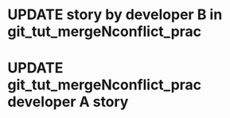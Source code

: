 
# UPDATE story by developer B in git_tut_mergeNconflict_prac

# UPDATE git_tut_mergeNconflict_prac developer A story
